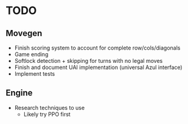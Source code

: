 # TODO

## Movegen
- Finish scoring system to account for complete row/cols/diagonals
- Game ending
- Softlock detection + skipping for turns with no legal moves
- Finish and document UAI implementation (universal Azul interface)
- Implement tests

## Engine
- Research techniques to use
    - Likely try PPO first